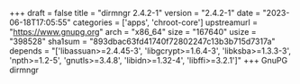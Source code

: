 +++
draft = false
title = "dirmngr 2.4.2-1"
version = "2.4.2-1"
date = "2023-06-18T17:05:55"
categories = ['apps', 'chroot-core']
upstreamurl = "https://www.gnupg.org"
arch = "x86_64"
size = "167640"
usize = "398528"
sha1sum = "893dbac63fd41740f72802247c13b3b715d7317a"
depends = "['libassuan>=2.4.45-3', 'libgcrypt>=1.6.4-3', 'libksba>=1.3.3-3', 'npth>=1.2-5', 'gnutls>=3.4.8', 'libidn>=1.32-4', 'libffi>=3.2.1']"
+++
GnuPG dirmngr